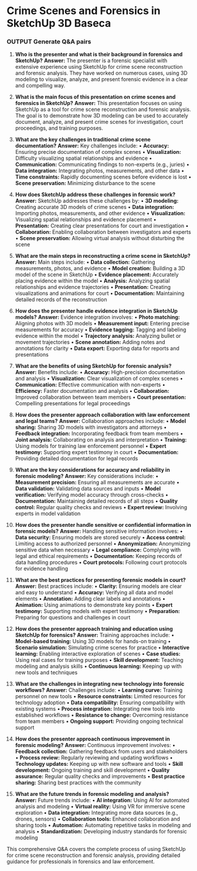 # Crime Scenes and Forensics in SketchUp   3D Baseca

### OUTPUT Generate Q&A pairs

1. **Who is the presenter and what is their background in forensics and SketchUp?**
**Answer:**
The presenter is a forensic specialist with extensive experience using SketchUp for crime scene reconstruction and forensic analysis. They have worked on numerous cases, using 3D modeling to visualize, analyze, and present forensic evidence in a clear and compelling way.

2. **What is the main focus of this presentation on crime scenes and forensics in SketchUp?**
**Answer:**
This presentation focuses on using SketchUp as a tool for crime scene reconstruction and forensic analysis. The goal is to demonstrate how 3D modeling can be used to accurately document, analyze, and present crime scenes for investigation, court proceedings, and training purposes.

3. **What are the key challenges in traditional crime scene documentation?**
**Answer:**
Key challenges include:
• **Accuracy:** Ensuring precise documentation of complex scenes
• **Visualization:** Difficulty visualizing spatial relationships and evidence
• **Communication:** Communicating findings to non-experts (e.g., juries)
• **Data integration:** Integrating photos, measurements, and other data
• **Time constraints:** Rapidly documenting scenes before evidence is lost
• **Scene preservation:** Minimizing disturbance to the scene

4. **How does SketchUp address these challenges in forensic work?**
**Answer:**
SketchUp addresses these challenges by:
• **3D modeling:** Creating accurate 3D models of crime scenes
• **Data integration:** Importing photos, measurements, and other evidence
• **Visualization:** Visualizing spatial relationships and evidence placement
• **Presentation:** Creating clear presentations for court and investigation
• **Collaboration:** Enabling collaboration between investigators and experts
• **Scene preservation:** Allowing virtual analysis without disturbing the scene

5. **What are the main steps in reconstructing a crime scene in SketchUp?**
**Answer:**
Main steps include:
• **Data collection:** Gathering measurements, photos, and evidence
• **Model creation:** Building a 3D model of the scene in SketchUp
• **Evidence placement:** Accurately placing evidence within the model
• **Analysis:** Analyzing spatial relationships and evidence trajectories
• **Presentation:** Creating visualizations and animations for court
• **Documentation:** Maintaining detailed records of the reconstruction

6. **How does the presenter handle evidence integration in SketchUp models?**
**Answer:**
Evidence integration involves:
• **Photo matching:** Aligning photos with 3D models
• **Measurement input:** Entering precise measurements for accuracy
• **Evidence tagging:** Tagging and labeling evidence within the model
• **Trajectory analysis:** Analyzing bullet or movement trajectories
• **Scene annotation:** Adding notes and annotations for clarity
• **Data export:** Exporting data for reports and presentations

7. **What are the benefits of using SketchUp for forensic analysis?**
**Answer:**
Benefits include:
• **Accuracy:** High-precision documentation and analysis
• **Visualization:** Clear visualization of complex scenes
• **Communication:** Effective communication with non-experts
• **Efficiency:** Faster documentation and analysis
• **Collaboration:** Improved collaboration between team members
• **Court presentation:** Compelling presentations for legal proceedings

8. **How does the presenter approach collaboration with law enforcement and legal teams?**
**Answer:**
Collaboration approaches include:
• **Model sharing:** Sharing 3D models with investigators and attorneys
• **Feedback integration:** Incorporating feedback from team members
• **Joint analysis:** Collaborating on analysis and interpretation
• **Training:** Using models for training law enforcement personnel
• **Expert testimony:** Supporting expert testimony in court
• **Documentation:** Providing detailed documentation for legal records

9. **What are the key considerations for accuracy and reliability in forensic modeling?**
**Answer:**
Key considerations include:
• **Measurement precision:** Ensuring all measurements are accurate
• **Data validation:** Validating data sources and inputs
• **Model verification:** Verifying model accuracy through cross-checks
• **Documentation:** Maintaining detailed records of all steps
• **Quality control:** Regular quality checks and reviews
• **Expert review:** Involving experts in model validation

10. **How does the presenter handle sensitive or confidential information in forensic models?**
**Answer:**
Handling sensitive information involves:
• **Data security:** Ensuring models are stored securely
• **Access control:** Limiting access to authorized personnel
• **Anonymization:** Anonymizing sensitive data when necessary
• **Legal compliance:** Complying with legal and ethical requirements
• **Documentation:** Keeping records of data handling procedures
• **Court protocols:** Following court protocols for evidence handling

11. **What are the best practices for presenting forensic models in court?**
**Answer:**
Best practices include:
• **Clarity:** Ensuring models are clear and easy to understand
• **Accuracy:** Verifying all data and model elements
• **Annotation:** Adding clear labels and annotations
• **Animation:** Using animations to demonstrate key points
• **Expert testimony:** Supporting models with expert testimony
• **Preparation:** Preparing for questions and challenges in court

12. **How does the presenter approach training and education using SketchUp for forensics?**
**Answer:**
Training approaches include:
• **Model-based training:** Using 3D models for hands-on training
• **Scenario simulation:** Simulating crime scenes for practice
• **Interactive learning:** Enabling interactive exploration of scenes
• **Case studies:** Using real cases for training purposes
• **Skill development:** Teaching modeling and analysis skills
• **Continuous learning:** Keeping up with new tools and techniques

13. **What are the challenges in integrating new technology into forensic workflows?**
**Answer:**
Challenges include:
• **Learning curve:** Training personnel on new tools
• **Resource constraints:** Limited resources for technology adoption
• **Data compatibility:** Ensuring compatibility with existing systems
• **Process integration:** Integrating new tools into established workflows
• **Resistance to change:** Overcoming resistance from team members
• **Ongoing support:** Providing ongoing technical support

14. **How does the presenter approach continuous improvement in forensic modeling?**
**Answer:**
Continuous improvement involves:
• **Feedback collection:** Gathering feedback from users and stakeholders
• **Process review:** Regularly reviewing and updating workflows
• **Technology updates:** Keeping up with new software and tools
• **Skill development:** Ongoing training and skill development
• **Quality assurance:** Regular quality checks and improvements
• **Best practice sharing:** Sharing best practices with the community

15. **What are the future trends in forensic modeling and analysis?**
**Answer:**
Future trends include:
• **AI integration:** Using AI for automated analysis and modeling
• **Virtual reality:** Using VR for immersive scene exploration
• **Data integration:** Integrating more data sources (e.g., drones, sensors)
• **Collaboration tools:** Enhanced collaboration and sharing tools
• **Automation:** Automating repetitive tasks in modeling and analysis
• **Standardization:** Developing industry standards for forensic modeling

This comprehensive Q&A covers the complete process of using SketchUp for crime scene reconstruction and forensic analysis, providing detailed guidance for professionals in forensics and law enforcement.